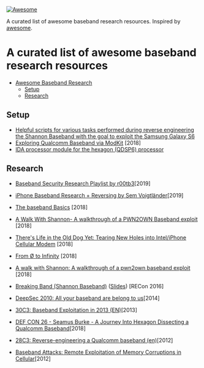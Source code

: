 [![Awesome](https://cdn.rawgit.com/sindresorhus/awesome/d7305f38d29fed78fa85652e3a63e154dd8e8829/media/badge.svg)](https://github.com/sindresorhus/awesome)

A curated list of awesome baseband research resources. Inspired by
[awesome](https://github.com/sindresorhus/awesome).

# A curated list of awesome baseband research resources

- [Awesome Baseband Research](#awesome-baseband-exploitation)
    - [Setup](#setup)
    - [Research](#research)
    

## Setup
+ [Helpful scripts for various tasks performed during reverse engineering the Shannon Baseband with the goal to exploit the Samsung Galaxy S6](https://github.com/Comsecuris/shannonRE)
+ [Exploring Qualcomm Baseband via ModKit](https://cansecwest.com/slides/2018/Exploring%20Qualcomm%20Baseband%20via%20ModKit%20-%20Peter%20Pi,%20XiLing%20Gong,%20and%20Gmxp,%20Tencent%20Security%20Platform%20Department.pdf) [2018]
+ [IDA processor module for the hexagon (QDSP6) processor](https://github.com/gsmk/hexagon) 


## Research

+ [Baseband Security Research Playlist by r00tb3](https://www.youtube.com/playlist?list=PLktKStRxdIxb-HwHL2fwSXzG76LuoAJyp)[2019]

+ [iPhone Baseband Research + Reversing by Sem Voigtländer](https://www.youtube.com/watch?v=Mwh1PsfEerw)[2019]

+ [The baseband Basics](https://github.com/comaeio/OPCDE/blob/master/2018/Kenya/Charles%20Nitay%20Anna%20-%20The%20Baseband%20Basics.pdf) [2018]

+ [A Walk With Shannon- A walkthrough of a PWN2OWN Baseband exploit](https://github.com/comaeio/OPCDE/blob/master/2018/Kenya/Amat%20Cama%20-%20A%20Walk%20With%20Shannon-%20A%20walkthrough%20of%20a%20PWN2OWN%20Baseband%20exploit.pdf) [2018]

+ [There's Life in the Old Dog Yet: Tearing New Holes into Intel/iPhone Cellular Modem](https://comsecuris.com/blog/posts/theres_life_in_the_old_dog_yet_tearing_new_holes_into_inteliphone_cellular_modems/) [2018]

+ [From Ø to Infinity](https://docs.google.com/presentation/d/19A1JWyOTueZvD8AksqCxtxriNJJgj0vPdq3cNTwndf4/edit#slide=id.g35506ef05e_0_0) [2018]

+ [A walk with Shannon: A walkthrough of a pwn2own baseband exploit](https://www.youtube.com/watch?v=6bpxrfB9ioo) [2018]

+ [Breaking Band (Shannon Baseband)](https://www.youtube.com/watch?v=o280NiZjNu8) ([Slides](https://comsecuris.com/slides/recon2016-breaking_band.pdf)) [RECon 2016]

+ [DeepSec 2010: All your baseband are belong to us](https://www.youtube.com/watch?v=fQqv0v14KKY)[2014]

+ [30C3: Baseband Exploitation in 2013 (EN)](https://www.youtube.com/watch?v=sD-EXDOoZs4)[2013]

+ [DEF CON 26 - Seamus Burke - A Journey Into Hexagon Dissecting a Qualcomm Baseband](https://www.youtube.com/watch?v=U_awEXRp72k)[2018]

+ [28C3: Reverse-engineering a Qualcomm baseband (en)](https://www.youtube.com/watch?v=UOL5actJHVk)[2012]

+ [Baseband Attacks: Remote Exploitation of Memory Corruptions in Cellular](https://www.usenix.org/system/files/conference/woot12/woot12-final24.pdf)[2012]


